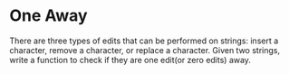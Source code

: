 # One Away
There are three types of edits that can be performed on strings: insert a character, remove a character, or replace a character. Given two strings, write a function to check if they are one edit(or zero edits) away.
